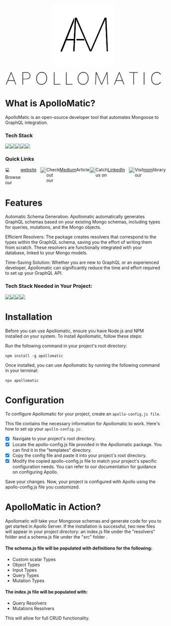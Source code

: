 <p align="center">
<img width="200" height="200" src="https://github.com/KahaliaS/apollomatic-imgs/blob/main/imgs/apollomatic-logo-sm.png">
</p>

<p align="center">
<img  src="https://github.com/KahaliaS/apollomatic-imgs/blob/main/imgs/apollomatic-text-logo.png">
</p>

# What is ApolloMatic?
ApolloMatic is an open-source developer tool that automates Mongoose to GraphQL integration.

### Tech Stack
	
  <div style="display: flex;">
    <img src="https://img.shields.io/badge/JavaScript-323330?style=for-the-badge&logo=javascript&logoColor=F7DF1E"/>
    <img src="https://img.shields.io/badge/Node%20js-339933?style=for-the-badge&logo=nodedotjs&logoColor=white"/>
    <img src = "https://img.shields.io/badge/json-5E5C5C?style=for-the-badge&logo=json&logoColor=white"/>
    <img src= "https://img.shields.io/badge/MongoDB-4EA94B?style=for-the-badge&logo=mongodb&logoColor=white"/>
    <img src="https://img.shields.io/badge/Mongoose-880000.svg?style=for-the-badge&logo=Mongoose&logoColor=white"/> 
  </div>

### Quick Links

<div style="display:flex;">
💻 Browse our <a href="http://www.apollomatic.com/">website</a> &nbsp;&nbsp;&nbsp;
<img src="https://miro.medium.com/v2/resize:fit:1400/1*psYl0y9DUzZWtHzFJLIvTw.png" width="20" height="20"/> Check out our <a href="#"> Medium</a> Article &nbsp;&nbsp;&nbsp;
<img src="https://cdn-icons-png.flaticon.com/256/174/174857.png" width="20" height="20"/>  Catch us on <a href="https://www.linkedin.com/company/apollomatic/">LinkedIn</a> &nbsp;&nbsp;&nbsp;
<img src="https://github.com/get-icon/geticon/blob/master/icons/npm.svg" width="20" height="20"/> Visit our <a href="https://www.npmjs.com/package/apollomatic">npm </a> library
</div>

# Features
Automatic Schema Generation: Apollomatic automatically generates GraphQL schemas based on your existing Mongo schemas, including types for queries, mutations, and the Mongo objects.

Efficient Resolvers: The package creates resolvers that correspond to the types within the GraphQL schema, saving you the effort of writing them from scratch. These resolvers are functionally integrated with your database, linked to your Mongo models.

Time-Saving Solution: Whether you are new to GraphQL or an experienced developer, Apollomatic can significantly reduce the time and effort required to set up your GraphQL API.

### Tech Stack Needed in Your Project:
<div style="display: flex;">
<img src="https://img.shields.io/badge/Mongoose-880000.svg?style=for-the-badge&logo=Mongoose&logoColor=white"/>
<img src= "https://img.shields.io/badge/MongoDB-4EA94B?style=for-the-badge&logo=mongodb&logoColor=white"/>
<img src="https://img.shields.io/badge/Apollo%20GraphQL-311C87.svg?style=for-the-badge&logo=Apollo-GraphQL&logoColor=white"/>
<img src="https://img.shields.io/badge/Node%20js-339933?style=for-the-badge&logo=nodedotjs&logoColor=white"/>
</div>

# Installation
Before you can use Apollomatic, ensure you have Node.js and NPM installed on your system. To install Apollomatic, follow these steps:

Run the following command in your project's root directory:

`npm install -g apollomatic`

Once installed, you can use Apollomatic by running the following command in your terminal:

`npx apollomatic`

# Configuration

To configure Apollomatic for your project, create an `apollo-config.js file`. 

This file contains the necessary information for Apollomatic to work. Here's how to set up your `apollo-config.js`:

- [x] Navigate to your project's root directory.
- [x] Locate the apollo-config.js file provided in the Apollomatic package. You can find it in the "templates" directory.
- [x] Copy the config file and paste it into your project's root directory.
- [x] Modify the copied apollo-config.js file to match your project's specific configuration needs. You can refer to our documentation for guidance on configuring Apollo.

Save your changes. Now, your project is configured with Apollo using the apollo-config.js file you customized.

# ApolloMatic in Action?

Apollomatic will take your Mongoose schemas and generate code for you to get started in Apollo Server. If the installation is successful, two new files will appear in your project directory: an index.js file under the "resolvers" folder and a schema.js file under the "src" folder .

#### The schema.js file will be populated with definitions for the following:
- Custom scalar Types
- Object Types
- Input Types
- Query Types
- Mutation Types

#### The index.js file will be populated with:
- Query Resolvers
- Mutations Resolvers

This will allow for full CRUD functionality. 




